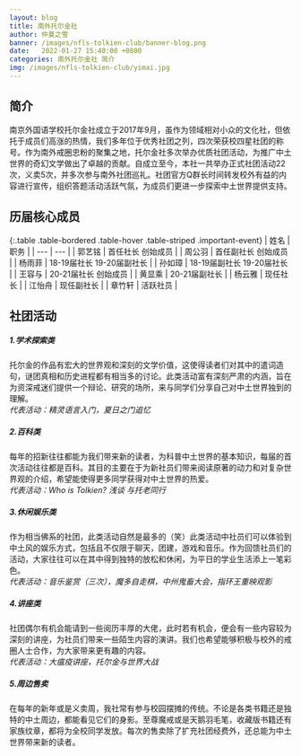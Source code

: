 ```yaml
---
layout: blog
title: 南外托尔金社
author: 仲夏之雪
banner: /images/nfls-tolkien-club/banner-blog.png
date:   2022-01-27 15:40:00 +0800
categories: 南外托尔金社 简介
img: /images/nfls-tolkien-club/yimai.jpg
---
```


## 简介

南京外国语学校托尔金社成立于2017年9月，虽作为领域相对小众的文化社，但依托于成员们高涨的热情，我们多年位于优秀社团之列，四次荣获校四星社团的称号。作为南外戒圈忠粉的聚集之地，托尔金社多次举办优质社团活动，为推广中土世界的奇幻文学做出了卓越的贡献。自成立至今，本社一共举办正式社团活动22次，义卖5次，并多次参与南外社团巡礼。社团官方Q群长时间转发校外有益的内容进行宣传，组织答题活动活跃气氛，为成员们更进一步探索中土世界提供支持。

## 历届核心成员

{:.table .table-bordered .table-hover .table-striped .important-event}
| 姓名 | 职务 |
| --- | --- |
| 郭艺铭 | 首任社长 创始成员 |
| 周公羽 | 首任副社长 创始成员 |
| 杨雨菲 | 18-19届社长 19-20届副社长 |
| 孙如璋 | 18-19届副社长 19-20届社长 |
| 王容与 | 20-21届社长 创始成员 |
| 黄显乘 | 20-21届副社长 |
| 杨云雅 | 现任社长 |
| 江怡舟 | 现任副社长 |
| 章竹轩 | 活跃社员 |

## 社团活动

##### 1.学术探索类

托尔金的作品有宏大的世界观和深刻的文学价值，这使得读者们对其中的遣词造句，谜团真相和历史进程都有相当多的讨论。此类活动富有深刻严肃的内涵，旨在为资深戒迷们提供一个辩论、研究的场所，来与同学们分享自己对中土世界独到的理解。  
*代表活动：精灵语言入门，夏日之门追忆*

##### 2.百科类

每年的招新往往都能为我们带来新的读者，为科普中土世界的基本知识，每届的首次活动往往都是百科。其目的主要在于为新社员们带来阅读原著的动力和对复杂世界观的介绍，希望能使得更多同学获得对中土世界的热爱。  
*代表活动：Who is Tolkien?  浅谈 与托老同行*

##### 3.休闲娱乐类

作为相当佛系的社团，此类活动自然是最多的（笑）此类活动中社员们可以体验到中土风的娱乐方式，包括且不仅限于聊天，团建，游戏和音乐。作为回馈社员们的活动，大家往往可以在其中得到独特的放松和休闲，为平日的学业生活添上一笔彩色。  
*代表活动：音乐鉴赏（三次），魔多自走棋，中州鬼畜大会，指环王重映观影*

##### 4.讲座类

社团偶尔有机会能请到一些阅历丰厚的大佬，此时若有机会，便会有一些内容较为深刻的讲座，为社员们带来一些陌生内容的演讲。我们也希望能够积极与校外的戒圈人士合作，为大家带来更有趣的内容。  
*代表活动：大瘟疫讲座，托尔金与世界大战*

##### 5.周边售卖

在每年的新年或是义卖周，我社常有参与校园摆摊的传统。不论是各类书籍还是独特的中土周边，都能看见它们的身影。至尊魔戒或是天鹅羽毛笔，收藏版书籍还有家族纹章，都将为全校同学发放。每次的售卖除了扩充社团经费外，还总能为中土世界带来新的读者。

